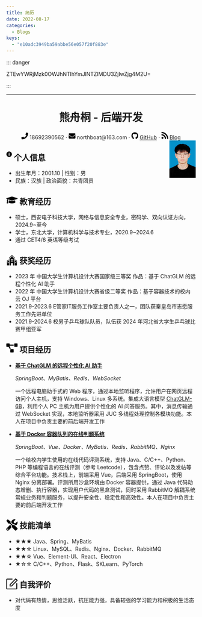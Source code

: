 ```yaml
---
title: 简历
date: 2022-08-17
categories:
  - Blogs
keys:
  - "e10adc3949ba59abbe56e057f20f883e"
---
```


::: danger

ZTEwYWRjMzk0OWJhNTlhYmJlNTZlMDU3ZjIwZjg4M2U=

:::

<!-- tip/warning/danger-->

<!-- more -->

---

 <center>
     <h1>熊舟桐 - 后端开发</h1>
     <div>
         <span>
             <img src="./assets/phone-solid.svg" width="18px">
             18692390562
         </span>
         ·
         <span>
             <img src="./assets/envelope-solid.svg" width="18px">
             northboat@163.com
         </span>
         ·
         <span>
             <img src="./assets/github-brands.svg" width="18px">
             <a href="https://github.com/northboat">GitHub</a>
         </span>
         ·
         <span>
             <img src="./assets/rss-solid.svg" width="18px">
             <a href="https://northboat.github.io/">Blog</a>
         </span>
     </div>
 </center>
<div style="float:right"> <img src="./assets/bear.jpg" width="70"> </div> 

<h2 style="width:86%"><img src="./assets/info-circle-solid.svg" align="left" width="15px">&nbsp;个人信息</h2>

- 出生年月：2001.10 | 性别：男
- 民族：汉族 | 政治面貌：共青团员

<h2><img src="./assets/graduation-cap-solid.svg" align="left" width="30px">&nbsp;教育经历</h2>

- 硕士，西安电子科技大学，网络与信息安全专业，密码学、双向认证方向，2024.9~至今
- 学士，东北大学，计算机科学与技术专业，2020.9~2024.6
- 通过 CET4/6 英语等级考试

<h2><img src="./assets/school.svg" align="left" width="30px">&nbsp;获奖经历</h2>

- 2023 年 中国大学生计算机设计大赛国家级三等奖 作品：基于 ChatGLM 的远程个性化 AI 助手
- 2022 年 中国大学生计算机设计大赛省级二等奖 作品：基于容器技术的校内云 OJ 平台
- 2021.9-2023.6 E管家IT服务工作室主要负责人之一，团队获秦皇岛市志愿服务工作先进单位
- 2021.9-2024.6 校男子乒乓球队队员，队伍获 2024 年河北省大学生乒乓球比赛甲组亚军

<h2><img src="./assets/project-diagram-solid.svg" align="left" width="30px">&nbsp;项目经历</h2>

- [**基于 ChatGLM 的远程个性化 AI 助手**](https://github.com/northboat/Shadow)

  *SpringBoot、MyBatis、Redis、WebSocket*

  一个远程电脑助手式的 Web 程序，通过本地监听程序，允许用户在网页远程访问个人主机，支持 Windows、Linux 多系统。集成大语言模型 [ChatGLM-6B](https://github.com/THUDM/ChatGLM-6B)，利用个人 PC 主机为用户提供个性化的 AI 问答服务。其中，消息传输通过 WebSocket 实现，本地监听器采用 JUC 多线程处理控制各模块功能。本人在项目中负责主要的前后端开发工作

- [**基于 Docker 容器队列的在线判题系统**](https://github.com/northboat/Bears-OJ)

  *SpringBoot、Vue、Docker、MyBatis、Redis、RabbitMQ、Nginx*

  一个给校内学生使用的在线代码评测系统，支持 Java、C/C++、Python、PHP 等编程语言的在线评测（参考 Leetcode），包含点赞、评论以及发帖等综合平台功能。技术栈上，前端采用 Vue，后端采用 SpringBoot，使用 Nginx 分离部署。评测所用沙盒环境由 Docker 容器提供，通过 Java 代码动态增删、执行容器，实现用户代码的黑盒测试，同时采用 RabbitMQ 解耦系统常规业务和判题服务，以提升安全性、稳定性和高效性。本人在项目中负责主要的前后端开发工作
  


<h2><img src="./assets/tools-solid.svg" align="left" width="30px">&nbsp;技能清单</h2>

- ★★★ Java、Spring、MyBatis
- ★★☆ Linux、MySQL、Redis、Nginx、Docker、RabbitMQ
- ★★☆ Vue、Element-UI、React、Electron
- ★☆☆ C/C++、Python、Flask、SKLearn、PyTorch

<h2><img src="./assets/comment.svg" align="left" width="30px">&nbsp;自我评价</h2>

- 对代码有热情，思维活跃，抗压能力强，具备较强的学习能力和积极的生活态度
